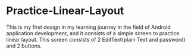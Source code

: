 # Practice-Linear-Layout
This is my first design in my learning journey in the field of Android application development, and it consists of a simple screen to practice linear layout.
This screen consists of 2 EditText(plain Text and password) and 2 buttons.
